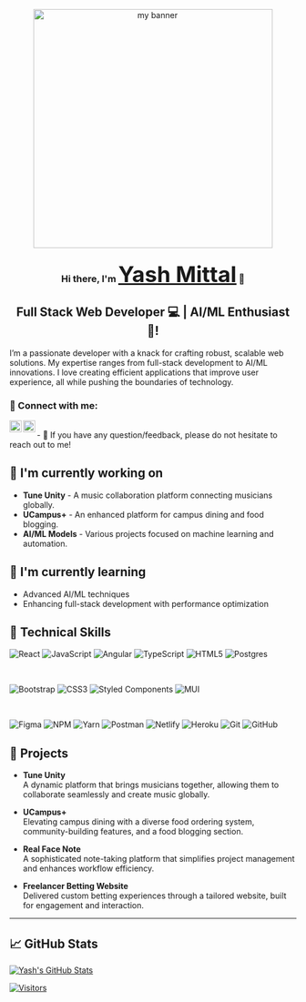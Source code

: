 <p align="center">
  <a href="https://www.linkedin.com/in/yashmittal/" target="_blank" rel="noreferrer"><img src="https://raw.githubusercontent.com/Yashmittal4/Yashmittal4/main/full-stack-banner.webp"  height='420vh'  alt="my banner"></a>
</p>

<h3 align="center">
Hi there, I'm <a href="https://www.yushi.dev/" target="_blank" rel="noreferrer" style="font-size:4vw">Yash Mittal</a> 👋
</h3>

<h2 align="center">
Full Stack Web Developer 💻 | AI/ML Enthusiast 🤖!
</h2> 

I’m a passionate developer with a knack for crafting robust, scalable web solutions. My expertise ranges from full-stack development to AI/ML innovations. I love creating efficient applications that improve user experience, all while pushing the boundaries of technology.

### 🤝 Connect with me:

<a href="https://www.linkedin.com/in/yashmittal/"><img align="left" src="https://raw.githubusercontent.com/yushi1007/yushi1007/main/images/linkedin.svg" alt="Yu Shi | LinkedIn" width="21px"/></a>
<a href="https://instagram.com/Codewithweb4"><img align="left" src="https://raw.githubusercontent.com/yushi1007/yushi1007/main/images/instagram.svg" alt="Yu Shi | Instagram" width="21px"/></a>

</br>
- 💬 If you have any question/feedback, please do not hesitate to reach out to me!

## 🔭 I'm currently working on
- **Tune Unity** - A music collaboration platform connecting musicians globally.
- **UCampus+** - An enhanced platform for campus dining and food blogging.
- **AI/ML Models** - Various projects focused on machine learning and automation.

## 🌱 I'm currently learning
- Advanced AI/ML techniques
- Enhancing full-stack development with performance optimization


## 💼 Technical Skills

![React](https://img.shields.io/badge/react-%2320232a.svg?style=for-the-badge&logo=react&logoColor=%2361DAFB)
![JavaScript](https://img.shields.io/badge/javascript-%23323330.svg?style=for-the-badge&logo=javascript&logoColor=%23F7DF1E)
![Angular](https://img.shields.io/badge/angular-%23DD0031.svg?style=for-the-badge&logo=angular&logoColor=white)
![TypeScript](https://img.shields.io/badge/typescript-%23007ACC.svg?style=for-the-badge&logo=typescript&logoColor=white)
![HTML5](https://img.shields.io/badge/html5-%23E34F26.svg?style=for-the-badge&logo=html5&logoColor=white)
![Postgres](https://img.shields.io/badge/postgres-%23316192.svg?style=for-the-badge&logo=postgresql&logoColor=white)

</br>

![Bootstrap](https://img.shields.io/badge/bootstrap-%23563D7C.svg?style=for-the-badge&logo=bootstrap&logoColor=white)
![CSS3](https://img.shields.io/badge/css3-%231572B6.svg?style=for-the-badge&logo=css3&logoColor=white)
![Styled Components](https://img.shields.io/badge/styled--components-DB7093?style=for-the-badge&logo=styled-components&logoColor=white)
![MUI](https://img.shields.io/badge/MUI-%230081CB.svg?style=for-the-badge&logo=mui&logoColor=white)

</br>

![Figma](https://img.shields.io/badge/figma-%23F24E1E.svg?style=for-the-badge&logo=figma&logoColor=white)
![NPM](https://img.shields.io/badge/NPM-%23000000.svg?style=for-the-badge&logo=npm&logoColor=white)
![Yarn](https://img.shields.io/badge/yarn-%232C8EBB.svg?style=for-the-badge&logo=yarn&logoColor=white)
![Postman](https://img.shields.io/badge/Postman-FF6C37?style=for-the-badge&logo=postman&logoColor=white)
![Netlify](https://img.shields.io/badge/netlify-%23000000.svg?style=for-the-badge&logo=netlify&logoColor=#00C7B7)
![Heroku](https://img.shields.io/badge/heroku-%23430098.svg?style=for-the-badge&logo=heroku&logoColor=white)
![Git](https://img.shields.io/badge/git-%23F05033.svg?style=for-the-badge&logo=git&logoColor=white)
![GitHub](https://img.shields.io/badge/github-%23121011.svg?style=for-the-badge&logo=github&logoColor=white)

## 🚀 Projects

- **Tune Unity**  
  A dynamic platform that brings musicians together, allowing them to collaborate seamlessly and create music globally.

- **UCampus+**  
  Elevating campus dining with a diverse food ordering system, community-building features, and a food blogging section.

- **Real Face Note**  
  A sophisticated note-taking platform that simplifies project management and enhances workflow efficiency.

- **Freelancer Betting Website**  
  Delivered custom betting experiences through a tailored website, built for engagement and interaction.

---

## 📈 GitHub Stats 

[![Yash's GitHub Stats](https://github-readme-stats.vercel.app/api?username=yashmittal&show_icons=true&theme=radical)](https://github.com/yashmittal)

[![Visitors](https://visitor-badge.glitch.me/badge?page_id=yashmittal.yashmittal)](https://github.com/yashmittal)
